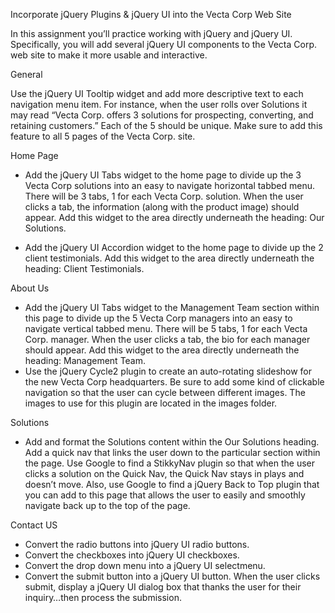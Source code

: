 Incorporate jQuery Plugins & jQuery UI into the Vecta Corp Web Site

In this assignment you’ll practice working with jQuery and jQuery UI. Specifically, you will add several jQuery UI components to the Vecta Corp. web site to make it more usable and interactive.

General 

Use the jQuery UI Tooltip widget and add more descriptive text to each navigation menu item. For instance, when the user rolls over Solutions it may read “Vecta Corp. offers 3 solutions for prospecting, converting, and retaining customers.” Each of the 5 should be unique. Make sure to add this feature to all 5 pages of the Vecta Corp. site.

Home Page

- Add the jQuery UI Tabs widget to the home page to divide up the 3 Vecta Corp solutions into an easy to navigate horizontal tabbed menu. There will be 3 tabs, 1 for each Vecta Corp. solution. When the user clicks a tab, the information (along with the product image) should appear. Add this widget to the area directly underneath the heading: Our Solutions.

- Add the jQuery UI Accordion widget to the home page to divide up the 2 client testimonials. Add this widget to the area directly underneath the heading: Client Testimonials.

About Us

- Add the jQuery UI Tabs widget to the Management Team section within this page to divide up the 5 Vecta Corp managers into an easy to navigate vertical tabbed menu. There will be 5 tabs, 1 for each Vecta Corp. manager. When the user clicks a tab, the bio for each manager should appear. Add this widget to the area directly underneath the heading: Management Team.
- Use the jQuery Cycle2 plugin to create an auto-rotating slideshow for the new Vecta Corp headquarters. Be sure to add some kind of clickable navigation so that the user can cycle between different images. The images to use for this plugin are located in the images folder.

Solutions

- Add and format the Solutions content within the Our Solutions heading. Add a quick nav that links the user down to the particular section within the page. Use Google to find a StikkyNav plugin so that when the user clicks a solution on the Quick Nav, the Quick Nav stays in plays and doesn’t move. Also, use Google to find a jQuery Back to Top plugin that you can add to this page that allows the user to easily and smoothly navigate back up to the top of the page.

Contact US

- Convert the radio buttons into jQuery UI radio buttons.
- Convert the checkboxes into jQuery UI checkboxes.
- Convert the drop down menu into a jQuery UI selectmenu. 
- Convert the submit button into a jQuery UI button. When the user clicks submit, display a jQuery UI dialog box that thanks the user for their inquiry…then process the submission.
